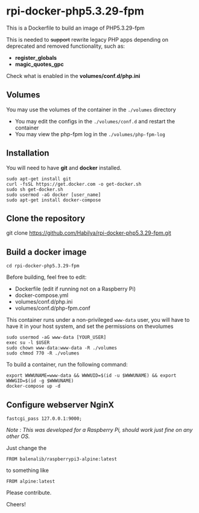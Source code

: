 # rpi-docker-php5.3.29-fpm

This is a Dockerfile to build an image of PHP5.3.29-fpm

This is needed to ~~support~~ rewrite legacy PHP apps depending on deprecated and removed functionality, such as:

* **register_globals**
* **magic_quotes_gpc**

Check what is enabled in the **volumes/conf.d/php.ini**

## Volumes

You may use the volumes of the container in the `./volumes` directory
* You may edit the configs in the `./volumes/conf.d` and restart the container
* You may view the php-fpm log in the `./volumes/php-fpm-log`

## Installation

You will need to have **git** and **docker** installed.

```
sudo apt-get install git
curl -fsSL https://get.docker.com -o get-docker.sh
sudo sh get-docker.sh
sudo usermod -aG docker [user_name]
sudo apt-get install docker-compose
```


## Clone the repository
git clone https://github.com/Habilya/rpi-docker-php5.3.29-fpm.git

## Build a docker image
```
cd rpi-docker-php5.3.29-fpm
```
Before building, feel free to edit:

* Dockerfile (edit if running not on a Raspberry Pi)
* docker-compose.yml
* volumes/conf.d/php.ini
* volumes/conf.d/php-fpm.conf

This container runs under a non-privileged `www-data` user, you will have to have it in your host system, and set the permissions on thevolumes
```
sudo usermod -aG www-data [YOUR_USER]
exec su -l $USER
sudo chown www-data:www-data -R ./volumes
sudo chmod 770 -R ./volumes
```

To build a container, run the following command:
```
export WWWUNAME=www-data && WWWUID=$(id -u $WWWUNAME) && export WWWGID=$(id -g $WWWUNAME)
docker-compose up -d
```
## Configure webserver NginX
```
fastcgi_pass 127.0.0.1:9000;
```


_Note : This was developed for a Raspberry Pi, should work just fine on any other OS._

Just change the

```
FROM balenalib/raspberrypi3-alpine:latest
```

to something like

```
FROM alpine:latest
```

Please contribute.

Cheers!
